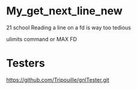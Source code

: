 # My_get_next_line_new
21 school 
Reading a line on a fd is way too tedious  
  
ulimits command or MAX FD  
# Testers

https://github.com/Tripouille/gnlTester.git
